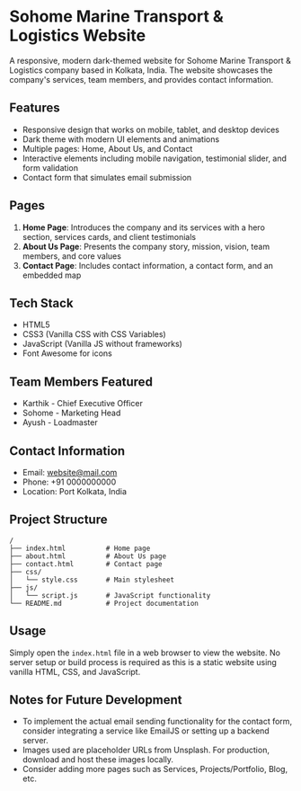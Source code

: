 # Sohome Marine Transport & Logistics Website

A responsive, modern dark-themed website for Sohome Marine Transport & Logistics company based in Kolkata, India. The website showcases the company's services, team members, and provides contact information.

## Features

- Responsive design that works on mobile, tablet, and desktop devices
- Dark theme with modern UI elements and animations
- Multiple pages: Home, About Us, and Contact
- Interactive elements including mobile navigation, testimonial slider, and form validation
- Contact form that simulates email submission

## Pages

1. **Home Page**: Introduces the company and its services with a hero section, services cards, and client testimonials
2. **About Us Page**: Presents the company story, mission, vision, team members, and core values
3. **Contact Page**: Includes contact information, a contact form, and an embedded map

## Tech Stack

- HTML5
- CSS3 (Vanilla CSS with CSS Variables)
- JavaScript (Vanilla JS without frameworks)
- Font Awesome for icons

## Team Members Featured

- Karthik - Chief Executive Officer
- Sohome - Marketing Head
- Ayush - Loadmaster

## Contact Information

- Email: website@mail.com
- Phone: +91 0000000000
- Location: Port Kolkata, India

## Project Structure

```
/
├── index.html          # Home page
├── about.html          # About Us page
├── contact.html        # Contact page
├── css/
│   └── style.css       # Main stylesheet
├── js/
│   └── script.js       # JavaScript functionality
└── README.md           # Project documentation
```

## Usage

Simply open the `index.html` file in a web browser to view the website. No server setup or build process is required as this is a static website using vanilla HTML, CSS, and JavaScript.

## Notes for Future Development

- To implement the actual email sending functionality for the contact form, consider integrating a service like EmailJS or setting up a backend server.
- Images used are placeholder URLs from Unsplash. For production, download and host these images locally.
- Consider adding more pages such as Services, Projects/Portfolio, Blog, etc. 